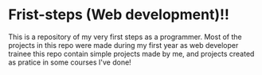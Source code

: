 # Frist-steps (Web development)!!

This is a repository of my very first steps as a programmer.
Most of the projects in this repo were made during my first year as web developer trainee
this repo contain simple projects made by me, and projects created as pratice in some courses I've done!
